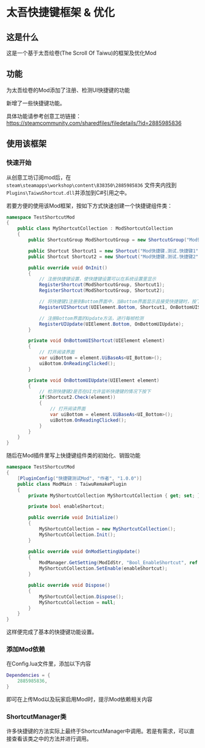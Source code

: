 # 太吾快捷键框架 & 优化

## 这是什么
这是一个基于太吾绘卷(The Scroll Of Taiwu)的框架及优化Mod

## 功能
为太吾绘卷的Mod添加了注册、检测UI快捷键的功能

新增了一些快捷键功能。

具体功能请参考创意工坊链接：https://steamcommunity.com/sharedfiles/filedetails/?id=2885985836

## 使用该框架

### 快速开始

从创意工坊订阅mod后，在
`steam\steamapps\workshop\content\838350\2885985836`
文件夹内找到`Plugins\TaiwuShortcut.dll`并添加到C#引用之中。


若要方便的使用该Mod框架，按如下方式快速创建一个快捷键组件类：
```C#
namespace TestShortcutMod
{
    public class MyShortcutCollection : ModShortcutCollection
    {
        public ShortcutGroup ModShortcutGroup = new ShortcutGroup("Mod快捷键组", 100);

        public Shortcut Shortcut1 = new Shortcut("Mod快捷键.测试.快捷键1", "快捷键1",KeyCode.Q);
        public Shortcut Shortcut2 = new Shortcut("Mod快捷键.测试.快捷键2", "快捷键2",KeyCode.W);

        public override void OnInit()
        {
            // 注册快捷键设置，使快捷键设置可以在系统设置里显示
            RegisterShortcut(ModShortcutGroup, Shortcut1);
            RegisterShortcut(ModShortcutGroup, Shortcut2);

            // 将快捷键1注册到Bottom界面中，当Bottom界面显示且接受快捷键时，按下快捷键1则会调用对应方法
            RegisterUIShortcut(UIElement.Bottom, Shortcut1, OnBottomUIShortcut)

            // 注册Bottom界面的Update方法，进行每帧检测
            RegisterUIUpdate(UIElement.Bottom, OnBottomUIUpdate);
        }

        private void OnBottomUIShortcut(UIElement element)
        {
            // 打开阅读界面
            var uiBottom = element.UiBaseAs<UI_Bottom>();
            uiBottom.OnReadingClicked();
        }

        private void OnBottomUIUpdate(UIElement element)
        {
            // 检测快捷键2是否在UI允许监听快捷键的情况下按下
            if(Shortcut2.Check(element))
            {
                // 打开阅读界面
                var uiBottom = element.UiBaseAs<UI_Bottom>();
                uiBottom.OnReadingClicked();
            }
        }
    }
}
```

随后在Mod插件里写上快捷键组件类的初始化、销毁功能
```C#
namespace TestShortcutMod
{
    [PluginConfig("快捷键测试Mod", "作者", "1.0.0")]
    public class ModMain : TaiwuRemakePlugin
    {
        private MyShortcutCollection MyShortcutCollection { get; set; }

        private bool enableShortcut;

        public override void Initialize()
        {
            MyShortcutCollection = new MyShortcutCollection();
            MyShortcutCollection.Init();
        }

        public override void OnModSettingUpdate()
        {
            ModManager.GetSetting(ModIdStr, "Bool_EnableShortcut", ref enableShortcut);
            MyShortcutCollection.SetEnable(enableShortcut);
        }

        public override void Dispose()
        {
            MyShortcutCollection.Dispose();
            MyShortcutCollection = null;
        }
    }
}
```

这样便完成了基本的快捷键功能设置。

### 添加Mod依赖
在Config.lua文件里，添加以下内容
```lua
Dependencies = {
    2885985836,
}
```
即可在上传Mod以及玩家启用Mod时，提示Mod依赖相关内容

### ShortcutManager类
许多快捷键的方法实际上最终于ShortcutManager中调用。若是有需求，可以直接查看该类之中的方法并进行调用。